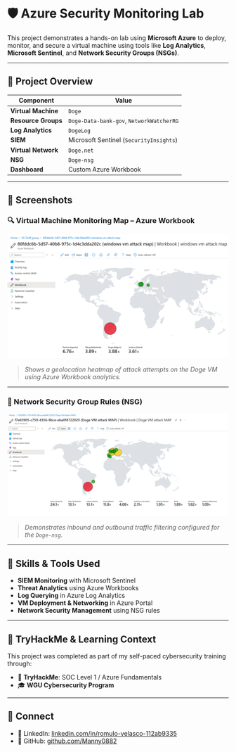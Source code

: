 # 🛡️ Azure Security Monitoring Lab

This project demonstrates a hands-on lab using **Microsoft Azure** to deploy, monitor, and secure a virtual machine using tools like **Log Analytics**, **Microsoft Sentinel**, and **Network Security Groups (NSGs)**.

---

## 📌 Project Overview

| Component              | Value                                      |
|------------------------|--------------------------------------------|
| **Virtual Machine**    | `Doge`                                     |
| **Resource Groups**    | `Doge-Data-bank-gov`, `NetworkWatcherRG`   |
| **Log Analytics**      | `DogeLog`                                  |
| **SIEM**               | Microsoft Sentinel (`SecurityInsights`)    |
| **Virtual Network**    | `Doge.net`                                 |
| **NSG**                | `Doge-nsg`                                 |
| **Dashboard**          | Custom Azure Workbook                      |

---

## 📸 Screenshots

### 🔍 Virtual Machine Monitoring Map – Azure Workbook

![Attack Map](attack-map.png)

> *Shows a geolocation heatmap of attack attempts on the Doge VM using Azure Workbook analytics.*

---

### 🔐 Network Security Group Rules (NSG)

![NSG Rules](image.png)

> *Demonstrates inbound and outbound traffic filtering configured for the `Doge-nsg`.*

---

## 🧠 Skills & Tools Used

- **SIEM Monitoring** with Microsoft Sentinel  
- **Threat Analytics** using Azure Workbooks  
- **Log Querying** in Azure Log Analytics  
- **VM Deployment & Networking** in Azure Portal  
- **Network Security Management** using NSG rules  

---

## 💬 TryHackMe & Learning Context

This project was completed as part of my self-paced cybersecurity training through:
- 🧠 **TryHackMe**: SOC Level 1 / Azure Fundamentals
- 🎓 **WGU Cybersecurity Program**

---

## 🔗 Connect

- 💼 LinkedIn: [linkedin.com/in/romulo-velasco-112ab9335](https://www.linkedin.com/in/romulo-velasco-112ab9335/)
- 🧠 GitHub: [github.com/Manny0882](https://github.com/Manny0882)
